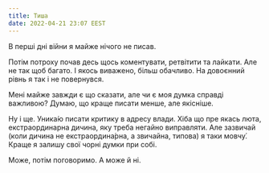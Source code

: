 ```yaml
---
title: Тиша
date: 2022-04-21 23:07 EEST
---
```


В перші дні війни я майже нічого не писав.

Потім потроху почав десь щось коментувати, ретвітити та лайкати. Але не так щоб багато. І якось виважено, більш обачливо. На довоєнний рівнь я так і не повернувся.

Мені майже завжди є що сказати, але чи є моя думка справді важливою? Думаю, що краще писати менше, але якісніше.

Ну і ще. Уника́ю писати критику в адресу влади. Хіба що пре якась люта, екстраординарна дичина, яку треба негайно виправляти. Але зазвичай (коли дичина не екстраордина́рна, а звичайна, типова) я таки мовчу́. Краще я залишу свої чорні думки при собі.

Може, потім поговоримо. А може й ні.
